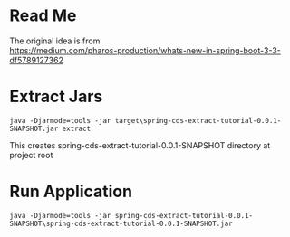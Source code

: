 # Read Me

The original idea is from  
https://medium.com/pharos-production/whats-new-in-spring-boot-3-3-df5789127362

# Extract Jars
```
java -Djarmode=tools -jar target\spring-cds-extract-tutorial-0.0.1-SNAPSHOT.jar extract
```

This creates spring-cds-extract-tutorial-0.0.1-SNAPSHOT directory at project root

# Run Application
```
java -Djarmode=tools -jar spring-cds-extract-tutorial-0.0.1-SNAPSHOT\spring-cds-extract-tutorial-0.0.1-SNAPSHOT.jar
```


